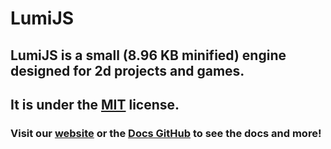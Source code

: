 # LumiJS
## LumiJS is a small (8.96 KB minified) engine designed for 2d projects and games.
## It is under the [MIT](https://opensource.org/licenses/MIT) license.
### Visit our [website](https://lumi.js.org) or the [Docs GitHub](https://github.com/FuriousTsunami/LumiJSWeb) to see the docs and more!
